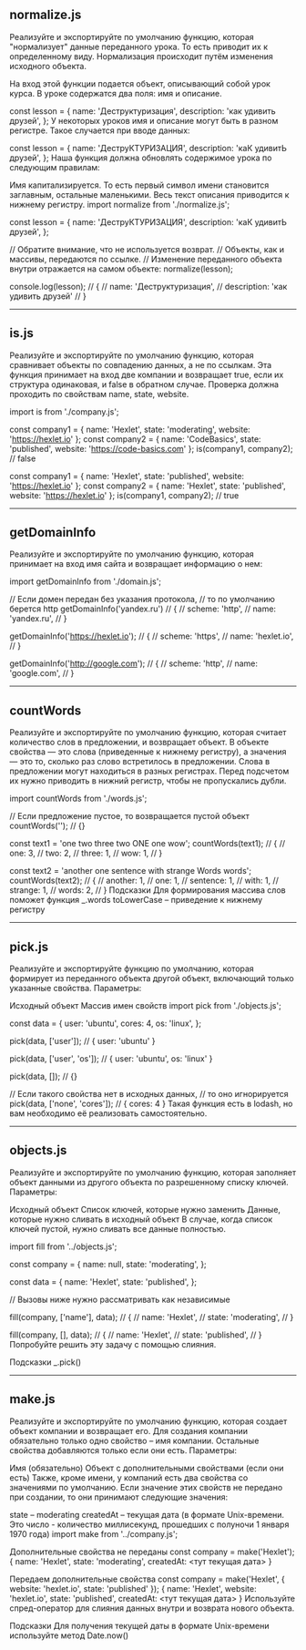 ## normalize.js

Реализуйте и экспортируйте по умолчанию функцию, которая "нормализует" данные переданного урока. То есть приводит их к определенному виду. Нормализация происходит путём изменения исходного объекта.

На вход этой функции подается объект, описывающий собой урок курса. В уроке содержатся два поля: имя и описание.

const lesson = {
  name: 'Деструктуризация',
  description: 'как удивить друзей',
};
У некоторых уроков имя и описание могут быть в разном регистре. Такое случается при вводе данных:

const lesson = {
  name: 'ДеструКТУРИЗАЦИЯ',
  description: 'каК удивитЬ друзей',
};
Наша функция должна обновлять содержимое урока по следующим правилам:

Имя капитализируется. То есть первый символ имени становится заглавным, остальные маленькими.
Весь текст описания приводится к нижнему регистру.
import normalize from './normalize.js';

const lesson = {
  name: 'ДеструКТУРИЗАЦИЯ',
  description: 'каК удивитЬ друзей',
};

// Обратите внимание, что не используется возврат.
// Объекты, как и массивы, передаются по ссылке.
// Изменение переданного объекта внутри отражается на самом объекте:
normalize(lesson);

console.log(lesson);
// {
//   name: 'Деструктуризация',
//   description: 'как удивить друзей'
// }

_________________________________________________
## is.js
Реализуйте и экспортируйте по умолчанию функцию, которая сравнивает объекты по совпадению данных, а не по ссылкам. Эта функция принимает на вход две компании и возвращает true, если их структура одинаковая, и false в обратном случае. Проверка должна проходить по свойствам name, state, website.

import is from './company.js';

const company1 = { name: 'Hexlet', state: 'moderating', website: 'https://hexlet.io' };
const company2 = { name: 'CodeBasics', state: 'published', website: 'https://code-basics.com' };
is(company1, company2); // false

const company1 = { name: 'Hexlet', state: 'published', website: 'https://hexlet.io' };
const company2 = { name: 'Hexlet', state: 'published', website: 'https://hexlet.io' };
is(company1, company2); // true
______________________________________________________
## getDomainInfo
Реализуйте и экспортируйте по умолчанию функцию, которая принимает на вход имя сайта и возвращает информацию о нем:

import getDomainInfo from './domain.js';

// Если домен передан без указания протокола,
// то по умолчанию берется http
getDomainInfo('yandex.ru')
// {
//   scheme: 'http',
//   name: 'yandex.ru',
// }

getDomainInfo('https://hexlet.io');
// {
//   scheme: 'https',
//   name: 'hexlet.io',
// }

getDomainInfo('http://google.com');
// {
//   scheme: 'http',
//   name: 'google.com',
// }
_______________________________________________
## countWords
Реализуйте и экспортируйте по умолчанию функцию, которая считает количество слов в предложении, и возвращает объект. В объекте свойства — это слова (приведенные к нижнему регистру), а значения — это то, сколько раз слово встретилось в предложении. Слова в предложении могут находиться в разных регистрах. Перед подсчетом их нужно приводить в нижний регистр, чтобы не пропускались дубли.

import countWords from './words.js';

// Если предложение пустое, то возвращается пустой объект 
countWords('');
// {}

const text1 = 'one two three two ONE one wow';
countWords(text1);
// {
//   one: 3,
//   two: 2,
//   three: 1,
//   wow: 1,
// }

const text2 = 'another one sentence with strange Words words';
countWords(text2);
// {
//   another: 1,
//   one: 1,
//   sentence: 1,
//   with: 1,
//   strange: 1,
//   words: 2,
// }
Подсказки
Для формирования массива слов поможет функция _.words
toLowerCase – приведение к нижнему регистру

----

## pick.js
Реализуйте и экспортируйте функцию по умолчанию, которая формирует из переданного объекта другой объект, включающий только указанные свойства. Параметры:

Исходный объект
Массив имен свойств
import pick from './objects.js';

const data = {
  user: 'ubuntu',
  cores: 4,
  os: 'linux',
};

pick(data, ['user']); // { user: 'ubuntu' }

pick(data, ['user', 'os']); // { user: 'ubuntu', os: 'linux' }

pick(data, []); // {}

// Если такого свойства нет в исходных данных,
// то оно игнорируется 
pick(data, ['none', 'cores']); // { cores: 4 }
Такая функция есть в lodash, но вам необходимо её реализовать самостоятельно.

----

## objects.js
Реализуйте и экспортируйте по умолчанию функцию, которая заполняет объект данными из другого объекта по разрешенному списку ключей. Параметры:

Исходный объект
Список ключей, которые нужно заменить
Данные, которые нужно сливать в исходный объект
В случае, когда список ключей пустой, нужно сливать все данные полностью.

import fill from '../objects.js';

const company = {
  name: null,
  state: 'moderating',
};

const data = {
  name: 'Hexlet',
  state: 'published',
};

// Вызовы ниже нужно рассматривать как независимые

fill(company, ['name'], data);
// {
//   name: 'Hexlet',
//   state: 'moderating',
// }

fill(company, [], data);
// {
//   name: 'Hexlet',
//   state: 'published',
// }
Попробуйте решить эту задачу с помощью слияния.

Подсказки
_.pick()

----

## make.js
Реализуйте и экспортируйте по умолчанию функцию, которая создает объект компании и возвращает его. Для создания компании обязательно только одно свойство – имя компании. Остальные свойства добавляются только если они есть. Параметры:

Имя (обязательно)
Объект с дополнительными свойствами (если они есть)
Также, кроме имени, у компаний есть два свойства со значениями по умолчанию. Если значение этих свойств не передано при создании, то они принимают следующие значения:

state – moderating
createdAt – текущая дата (в формате Unix-времени. Это число - количество миллисекунд, прошедших с полуночи 1 января 1970 года)
import make from '../company.js';

 Дополнительные свойства не переданы
const company = make('Hexlet');
 {
   name: 'Hexlet',
 state: 'moderating',
   createdAt: <тут текущая дата>
 }

 Передаем дополнительные свойства
const company = make('Hexlet', { website: 'hexlet.io', state: 'published' });
{
 name: 'Hexlet',
website: 'hexlet.io',
state: 'published',
createdAt: <тут текущая дата>
}
Используйте спред-оператор для слияния данных внутри и возврата нового объекта.

Подсказки
Для получения текущей даты в формате Unix-времени используйте метод Date.now()